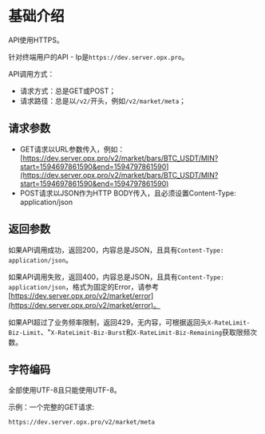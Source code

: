 # 基础介绍

API使用HTTPS。

针对终端用户的API - Ip是`https://dev.server.opx.pro`。

API调用方式：

- 请求方式：总是GET或POST；
- 请求路径：总是以`/v2/`开头，例如`/v2/market/meta`；

## 请求参数

- GET请求以URL参数传入，例如：[https://dev.server.opx.pro/v2/market/bars/BTC_USDT/MIN?start=1594697861590&end=1594797861590](https://dev.server.opx.pro/v2/market/bars/BTC_USDT/MIN?start=1594697861590&end=1594797861590)
- POST请求以JSON作为HTTP BODY传入，且必须设置Content-Type: application/json

## 返回参数



如果API调用成功，返回200，内容总是JSON，且具有`Content-Type: application/json`。

如果API调用失败，返回400，内容总是JSON，且具有`Content-Type: application/json`，格式为固定的Error，请参考[https://dev.server.opx.pro/v2/market/error](https://dev.server.opx.pro/v2/market/error)。

如果API超过了业务频率限制，返回429，无内容，可根据返回头`X-RateLimit-Biz-Limit`、"`X-RateLimit-Biz-Burst`和`X-RateLimit-Biz-Remaining`获取限频次数。

## 字符编码

全部使用UTF-8且只能使用UTF-8。

示例：一个完整的GET请求:

```
https://dev.server.opx.pro/v2/market/meta
```
